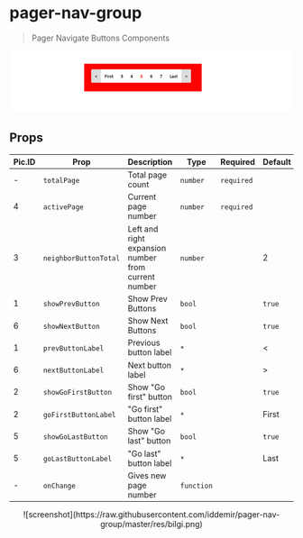 # pager-nav-group

> Pager Navigate Buttons Components

![screenshot](https://raw.githubusercontent.com/iddemir/pager-nav-group/master/res/example.PNG)


## Props

|Pic.ID| Prop | Description | Type | Required | Default |
| - | - | - | - | - | - |
|-| `totalPage` | Total page count | `number` | `required` |
|4| `activePage` | Current page number | `number` | `required` |
|3| `neighborButtonTotal` | Left and right expansion number from current number | `number` |  | 2 |
|1| `showPrevButton` | Show Prev Buttons | `bool` |  | `true` |
|6| `showNextButton` | Show Next Buttons | `bool` |  | `true` |
|1| `prevButtonLabel` | Previous button label | `*` |  | &lt; |
|6| `nextButtonLabel` | Next button label | `*` |  | &gt; |
|2| `showGoFirstButton` | Show "Go first" button | `bool` |  | `true` |
|2| `goFirstButtonLabel` | "Go first" button label | `*` |  | First |
|5| `showGoLastButton` | Show "Go last" button | `bool` |  | `true` |
|5| `goLastButtonLabel` | "Go last" button label | `*` |  | Last |
|-| `onChange` | Gives new page number | `function` |  |  |
<p align="center">
![screenshot](https://raw.githubusercontent.com/iddemir/pager-nav-group/master/res/bilgi.png)
</p>

